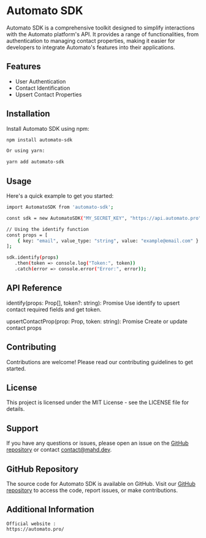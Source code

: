 # Automato SDK

Automato SDK is a comprehensive toolkit designed to simplify interactions with the Automato platform's API. It provides a range of functionalities, from authentication to managing contact properties, making it easier for developers to integrate Automato's features into their applications.

## Features

- User Authentication
- Contact Identification
- Upsert Contact Properties

## Installation

Install Automato SDK using npm:

```bash
npm install automato-sdk

Or using yarn:

yarn add automato-sdk
```

## Usage
Here's a quick example to get you started:

```bash
import AutomatoSDK from 'automato-sdk';

const sdk = new AutomatoSDK("MY_SECRET_KEY", "https://api.automato.pro");

// Using the identify function
const props = [
    { key: "email", value_type: "string", value: "example@email.com" }
];

sdk.identify(props)
   .then(token => console.log("Token:", token))
   .catch(error => console.error("Error:", error));
```

## API Reference

identify(props: Prop[], token?: string): Promise<string>
    Use identify to upsert contact required fields and get token. 

upsertContactProp(prop: Prop, token: string): Promise<void>
    Create or update contact props

## Contributing

Contributions are welcome! Please read our contributing guidelines to get started.

## License

This project is licensed under the MIT License - see the LICENSE file for details.

## Support
If you have any questions or issues, please open an issue on the [GitHub repository](https://github.com/mahd-dev/automato-sdk) or contact contact@mahd.dev.

## GitHub Repository

The source code for Automato SDK is available on GitHub. Visit our [GitHub repository](https://github.com/mahd-dev/automato-sdk) to access the code, report issues, or make contributions.

## Additional Information

    Official website :
    https://automato.pro/